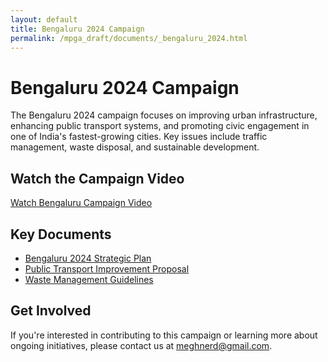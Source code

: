 ```yaml
---
layout: default
title: Bengaluru 2024 Campaign
permalink: /mpga_draft/documents/_bengaluru_2024.html
---
```


# Bengaluru 2024 Campaign

The Bengaluru 2024 campaign focuses on improving urban infrastructure, enhancing public transport systems, and promoting civic engagement in one of India's fastest-growing cities. Key issues include traffic management, waste disposal, and sustainable development.

## Watch the Campaign Video

[Watch Bengaluru Campaign Video](https://www.youtube.com/watch?v=kOW13Ajm1So&t=964s)

## Key Documents

- [Bengaluru 2024 Strategic Plan](#)
- [Public Transport Improvement Proposal](#)
- [Waste Management Guidelines](#)

## Get Involved

If you're interested in contributing to this campaign or learning more about ongoing initiatives, please contact us at [meghnerd@gmail.com](mailto:meghnerd@gmail.com).
